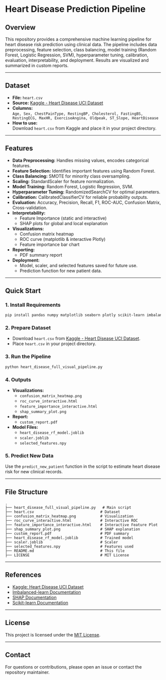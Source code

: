 # Heart Disease Prediction Pipeline

## Overview

This repository provides a comprehensive machine learning pipeline for heart disease risk prediction using clinical data. The pipeline includes data preprocessing, feature selection, class balancing, model training (Random Forest, Logistic Regression, SVM), hyperparameter tuning, calibration, evaluation, interpretability, and deployment. Results are visualized and summarized in custom reports.

---

## Dataset

- **File:** `heart.csv`  
- **Source:** [Kaggle - Heart Disease UCI Dataset](https://www.kaggle.com/datasets/ronitf/heart-disease-uci)
- **Columns:**  
  `Age, Sex, ChestPainType, RestingBP, Cholesterol, FastingBS, RestingECG, MaxHR, ExerciseAngina, Oldpeak, ST_Slope, HeartDisease`
- **How to use:**  
  Download `heart.csv` from Kaggle and place it in your project directory.

---

## Features

- **Data Preprocessing:** Handles missing values, encodes categorical features.
- **Feature Selection:** Identifies important features using Random Forest.
- **Class Balancing:** SMOTE for minority class oversampling.
- **Scaling:** StandardScaler for feature normalization.
- **Model Training:** Random Forest, Logistic Regression, SVM.
- **Hyperparameter Tuning:** RandomizedSearchCV for optimal parameters.
- **Calibration:** CalibratedClassifierCV for reliable probability outputs.
- **Evaluation:** Accuracy, Precision, Recall, F1, ROC-AUC, Confusion Matrix, Cross-validation.
- **Interpretability:**  
  - Feature Importance (static and interactive)
  - SHAP plots for global and local explanation
- **Visualizations:**  
  - Confusion matrix heatmap
  - ROC curve (matplotlib & interactive Plotly)
  - Feature importance bar chart
- **Reporting:**  
  - PDF summary report
- **Deployment:**  
  - Model, scaler, and selected features saved for future use.
  - Prediction function for new patient data.

---

## Quick Start

### 1. Install Requirements

```bash
pip install pandas numpy matplotlib seaborn plotly scikit-learn imbalanced-learn joblib shap fpdf
```

### 2. Prepare Dataset

- Download `heart.csv` from [Kaggle - Heart Disease UCI Dataset](https://www.kaggle.com/datasets/ronitf/heart-disease-uci).
- Place `heart.csv` in your project directory.

### 3. Run the Pipeline

```bash
python heart_disease_full_visual_pipeline.py
```

### 4. Outputs

- **Visualizations:**  
  - `confusion_matrix_heatmap.png`
  - `roc_curve_interactive.html`
  - `feature_importance_interactive.html`
  - `shap_summary_plot.png`
- **Report:**  
  - `custom_report.pdf`
- **Model Files:**  
  - `heart_disease_rf_model.joblib`
  - `scaler.joblib`
  - `selected_features.npy`

### 5. Predict New Data

Use the `predict_new_patient` function in the script to estimate heart disease risk for new clinical records.

---

## File Structure

```
.
├── heart_disease_full_visual_pipeline.py   # Main script
├── heart.csv                              # Dataset
├── confusion_matrix_heatmap.png           # Visualization
├── roc_curve_interactive.html             # Interactive ROC
├── feature_importance_interactive.html    # Interactive Feature Plot
├── shap_summary_plot.png                  # SHAP explanation
├── custom_report.pdf                      # PDF summary
├── heart_disease_rf_model.joblib          # Trained model
├── scaler.joblib                          # Scaler
├── selected_features.npy                  # Features used
├── README.md                              # This file
├── LICENSE                                # MIT License
```

---

## References

- [Kaggle: Heart Disease UCI Dataset](https://www.kaggle.com/datasets/ronitf/heart-disease-uci)
- [Imbalanced-learn Documentation](https://imbalanced-learn.org/)
- [SHAP Documentation](https://shap.readthedocs.io/en/latest/)
- [Scikit-learn Documentation](https://scikit-learn.org/stable/)

---

## License

This project is licensed under the [MIT License](LICENSE).

---

## Contact

For questions or contributions, please open an issue or contact the repository maintainer.
